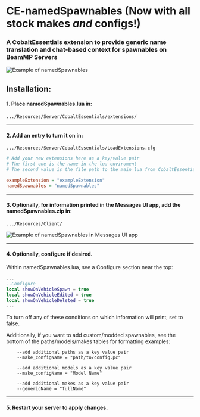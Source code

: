 # CE-namedSpawnables (Now with all stock makes _and_ configs!)

### A CobaltEssentials extension to provide generic name translation and chat-based context for spawnables on BeamMP Servers


![Example of namedSpawnables](https://i.imgur.com/RIm0OvV.png)

## Installation:

#### 1. Place namedSpawnables.lua in:
`.../Resources/Server/CobaltEssentials/extensions/`

---

#### 2. Add an entry to turn it on in:
`.../Resources/Server/CobaltEssentials/LoadExtensions.cfg`

 ```cfg
# Add your new extensions here as a key/value pair
# The first one is the name in the lua enviroment
# The second value is the file path to the main lua from CobaltEssentials/extensions

exampleExtension = "exampleExtension"
namedSpawnables = "namedSpawnables"
```

---

#### 3. Optionally, for information printed in the Messages UI app, add the namedSpawnables.zip in:
`.../Resources/Client/`

![Example of namedSpawnables in Messages UI app](https://i.imgur.com/heN4OlA.png)

---

#### 4. Optionally, configure if desired.

Within namedSpawnables.lua, see a Configure section near the top:

```lua
...
--Configure
local showOnVehicleSpawn = true
local showOnVehicleEdited = true
local showOnVehicleDeleted = true
...
```

To turn off any of these conditions on which information will print, set to false.

Additionally, if you want to add custom/modded spawnables, see the bottom of the paths/models/makes tables for formatting examples:

```
	--add additional paths as a key value pair
	--make_configName = "path/to/config.pc"
```

```
	--add additional models as a key value pair
	--make_configName = "Model Name"
```

```
	--add additional makes as a key value pair
	--genericName = "fullName"
```

---

#### 5. Restart your server to apply changes.
